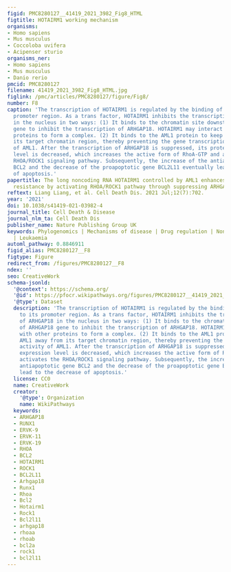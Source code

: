 ```yaml
---
figid: PMC8280127__41419_2021_3982_Fig8_HTML
figtitle: HOTAIRM1 working mechanism
organisms:
- Homo sapiens
- Mus musculus
- Coccoloba uvifera
- Acipenser sturio
organisms_ner:
- Homo sapiens
- Mus musculus
- Danio rerio
pmcid: PMC8280127
filename: 41419_2021_3982_Fig8_HTML.jpg
figlink: /pmc/articles/PMC8280127/figure/Fig8/
number: F8
caption: 'The transcription of HOTAIRM1 is regulated by the binding of AML1 to its
  promoter region. As a trans factor, HOTAIRM1 inhibits the transcription of ARHGAP18
  in the nucleus in two ways: (1) It binds to the chromatin site downstream of ARHGAP18
  gene to inhibit the transcription of ARHGAP18. HOTAIRM1 may interact with other
  proteins to form a complex. (2) It binds to the AML1 protein to keep AML1 away from
  its target chromatin region, thereby preventing the gene transcription activity
  of AML1. After the transcription of ARHGAP18 is suppressed, its protein expression
  level is decreased, which increases the active form of RhoA-GTP and activates the
  RHOA/ROCK1 signaling pathway. Subsequently, the increase of the antiapoptotic gene
  BCL2 and the decrease of the proapoptotic gene BCL2L11 eventually lead to the decrease
  of apoptosis.'
papertitle: The long noncoding RNA HOTAIRM1 controlled by AML1 enhances glucocorticoid
  resistance by activating RHOA/ROCK1 pathway through suppressing ARHGAP18.
reftext: Liang Liang, et al. Cell Death Dis. 2021 Jul;12(7):702.
year: '2021'
doi: 10.1038/s41419-021-03982-4
journal_title: Cell Death & Disease
journal_nlm_ta: Cell Death Dis
publisher_name: Nature Publishing Group UK
keywords: Phylogenomics | Mechanisms of disease | Drug regulation | Non-coding RNAs
  | Leukaemia
automl_pathway: 0.8846911
figid_alias: PMC8280127__F8
figtype: Figure
redirect_from: /figures/PMC8280127__F8
ndex: ''
seo: CreativeWork
schema-jsonld:
  '@context': https://schema.org/
  '@id': https://pfocr.wikipathways.org/figures/PMC8280127__41419_2021_3982_Fig8_HTML.html
  '@type': Dataset
  description: 'The transcription of HOTAIRM1 is regulated by the binding of AML1
    to its promoter region. As a trans factor, HOTAIRM1 inhibits the transcription
    of ARHGAP18 in the nucleus in two ways: (1) It binds to the chromatin site downstream
    of ARHGAP18 gene to inhibit the transcription of ARHGAP18. HOTAIRM1 may interact
    with other proteins to form a complex. (2) It binds to the AML1 protein to keep
    AML1 away from its target chromatin region, thereby preventing the gene transcription
    activity of AML1. After the transcription of ARHGAP18 is suppressed, its protein
    expression level is decreased, which increases the active form of RhoA-GTP and
    activates the RHOA/ROCK1 signaling pathway. Subsequently, the increase of the
    antiapoptotic gene BCL2 and the decrease of the proapoptotic gene BCL2L11 eventually
    lead to the decrease of apoptosis.'
  license: CC0
  name: CreativeWork
  creator:
    '@type': Organization
    name: WikiPathways
  keywords:
  - ARHGAP18
  - RUNX1
  - ERVK-9
  - ERVK-11
  - ERVK-19
  - RHOA
  - BCL2
  - HOTAIRM1
  - ROCK1
  - BCL2L11
  - Arhgap18
  - Runx1
  - Rhoa
  - Bcl2
  - Hotairm1
  - Rock1
  - Bcl2l11
  - arhgap18
  - rhoaa
  - rhoab
  - bcl2a
  - rock1
  - bcl2l11
---
```

